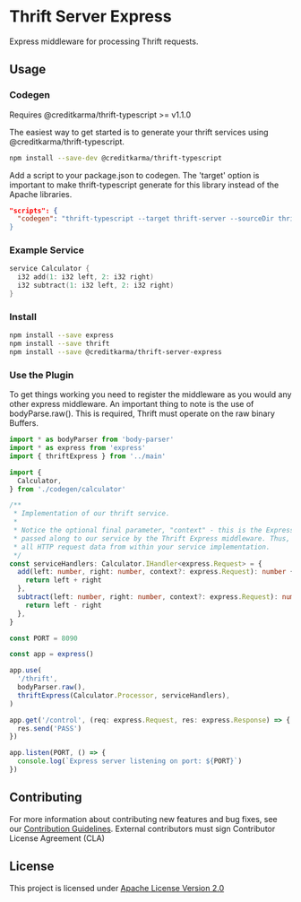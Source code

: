 # Thrift Server Express

Express middleware for processing Thrift requests.

## Usage

### Codegen

Requires @creditkarma/thrift-typescript >= v1.1.0

The easiest way to get started is to generate your thrift services using @creditkarma/thrift-typescript.

```sh
npm install --save-dev @creditkarma/thrift-typescript
```

Add a script to your package.json to codegen. The 'target' option is important to make thrift-typescript generate for this library instead of the Apache libraries.

```json
"scripts": {
  "codegen": "thrift-typescript --target thrift-server --sourceDir thrift --outDir codegen
}
```

### Example Service

```c
service Calculator {
  i32 add(1: i32 left, 2: i32 right)
  i32 subtract(1: i32 left, 2: i32 right)
}
```

### Install

```sh
npm install --save express
npm install --save thrift
npm install --save @creditkarma/thrift-server-express
```

### Use the Plugin

To get things working you need to register the middleware as you would any other express middleware. An important thing to note is the use of bodyParse.raw(). This is required, Thrift must operate on the raw binary Buffers.

```typescript
import * as bodyParser from 'body-parser'
import * as express from 'express'
import { thriftExpress } from '../main'

import {
  Calculator,
} from './codegen/calculator'

/**
 * Implementation of our thrift service.
 *
 * Notice the optional final parameter, "context" - this is the Express request object,
 * passed along to our service by the Thrift Express middleware. Thus, you have access to
 * all HTTP request data from within your service implementation.
 */
const serviceHandlers: Calculator.IHandler<express.Request> = {
  add(left: number, right: number, context?: express.Request): number {
    return left + right
  },
  subtract(left: number, right: number, context?: express.Request): number {
    return left - right
  },
}

const PORT = 8090

const app = express()

app.use(
  '/thrift',
  bodyParser.raw(),
  thriftExpress(Calculator.Processor, serviceHandlers),
)

app.get('/control', (req: express.Request, res: express.Response) => {
  res.send('PASS')
})

app.listen(PORT, () => {
  console.log(`Express server listening on port: ${PORT}`)
})
```

## Contributing

For more information about contributing new features and bug fixes, see our [Contribution Guidelines](https://github.com/creditkarma/CONTRIBUTING.md).
External contributors must sign Contributor License Agreement (CLA)

## License

This project is licensed under [Apache License Version 2.0](./LICENSE)
